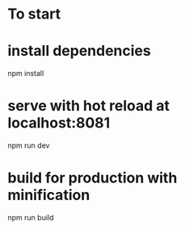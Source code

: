 # To start

# install dependencies
npm install

# serve with hot reload at localhost:8081
npm run dev

# build for production with minification
npm run build

